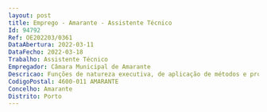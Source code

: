 ```yaml
--- 
layout: post
title: Emprego - Amarante - Assistente Técnico
Id: 94792
Ref: OE202203/0361
DataAbertura: 2022-03-11
DataFecho: 2022-03-18
Trabalho: Assistente Técnico
Empregador: Câmara Municipal de Amarante
Descricao: Funções de natureza executiva, de aplicação de métodos e processos com base em diretivas definidas e instruções gerais, de grau médio de complexidade, nas áreas de secretariado, gestão de agenda, elaboração de ofícios, certidões, notificações e expediente geral, registo e arquivo.
CodigoPostal: 4600-011 AMARANTE
Concelho: Amarante
Distrito: Porto
--- 
```

